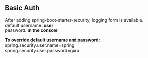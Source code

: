 ## Basic Auth

After adding spring-boot-starter-security, logging form is available.  
    default username:    **user**  
    password:            **in the console**

**To override default username and password:**  
    spring.security.user.name=spring  
    spring.security.user.password=guru